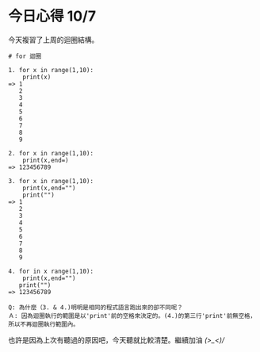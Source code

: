 # 今日心得 10/7

今天複習了上周的迴圈結構。

```
# for 迴圈

1. for x in range(1,10):
    print(x)
=> 1
   2
   3
   4
   5
   6
   7
   8
   9
  
2. for x in range(1,10):
    print(x,end=)
=> 123456789
 
3. for x in range(1,10):
    print(x,end="")
    print("")
=> 1
   2
   3
   4
   5
   6
   7
   8
   9
   
4. for in x range(1,10):
    print(x,end="")
   print("")
=> 123456789

Q: 為什麼（3. & 4.)明明是相同的程式語言跑出來的卻不同呢？
Ａ: 因為迴圈執行的範圍是以'print'前的空格來決定的。(4.)的第三行'print'前無空格，所以不再迴圈執行範圍內。
```




也許是因為上次有聽過的原因吧，今天聽就比較清楚。繼續加油 *\(>_<)/*
